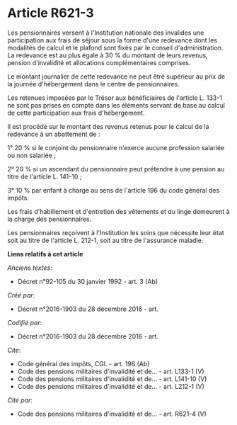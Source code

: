 # Article R621-3

Les pensionnaires versent à l'Institution nationale des invalides une participation aux frais de séjour sous la forme d'une
redevance dont les modalités de calcul et le plafond sont fixés par le conseil d'administration. La redevance est au plus
égale à 30 % du montant de leurs revenus, pension d'invalidité et allocations complémentaires comprises.

Le montant journalier de cette redevance ne peut être supérieur au prix de la journée d'hébergement dans le centre de
pensionnaires.

Les retenues imposées par le Trésor aux bénéficiaires de l'article L. 133-1 ne sont pas prises en compte dans les éléments
servant de base au calcul de cette participation aux frais d'hébergement.

Il est procédé sur le montant des revenus retenus pour le calcul de la redevance à un abattement de :

1° 20 % si le conjoint du pensionnaire n'exerce aucune profession salariée ou non salariée ;

2° 20 % si un ascendant du pensionnaire peut prétendre à une pension au titre de l'article L. 141-10 ;

3° 10 % par enfant à charge au sens de l'article 196 du code général des impôts.

Les frais d'habillement et d'entretien des vêtements et du linge demeurent à la charge des pensionnaires.

Les pensionnaires reçoivent à l'Institution les soins que nécessite leur état soit au titre de l'article L. 212-1, soit au
titre de l'assurance maladie.

**Liens relatifs à cet article**

_Anciens textes_:

  - Décret n°92-105 du 30 janvier 1992 - art. 3 (Ab)

_Créé par_:

  - Décret n°2016-1903 du 28 décembre 2016 - art.

_Codifié par_:

  - Décret n°2016-1903 du 28 décembre 2016 - art.

_Cite_:

  - Code général des impôts, CGI. - art. 196 (Ab)
  - Code des pensions militaires d'invalidité et de... - art. L133-1 (V)
  - Code des pensions militaires d'invalidité et de... - art. L141-10 (V)
  - Code des pensions militaires d'invalidité et de... - art. L212-1 (V)

_Cité par_:

  - Code des pensions militaires d'invalidité et de... - art. R621-4 (V)
